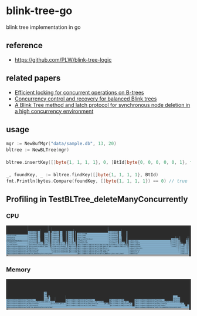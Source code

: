 # blink-tree-go

blink tree implementation in go

## reference

- https://github.com/PLW/blink-tree-logic

## related papers

- [Efficient locking for concurrent operations on B-trees](https://dl.acm.org/doi/10.1145/319628.319663)
- [Concurrency control and recovery for balanced Blink trees](https://www.researchgate.net/journal/The-VLDB-Journal-0949-877X)
- [A Blink Tree method and latch protocol for synchronous node deletion in a high
  concurrency environment](https://arxiv.org/ftp/arxiv/papers/1009/1009.2764.pdf)

## usage

```go
mgr := NewBufMgr("data/sample.db", 13, 20)
bltree := NewBLTree(mgr)

bltree.insertKey([]byte{1, 1, 1, 1}, 0, [BtId]byte{0, 0, 0, 0, 0, 1}, true)

_, foundKey, _ := bltree.findKey([]byte{1, 1, 1, 1}, BtId)
fmt.Println(bytes.Compare(foundKey, []byte{1, 1, 1, 1}) == 0) // true
```

## Profiling in TestBLTree_deleteManyConcurrently

### CPU

![flamegraph-cpu.png](img%2Fflamegraph-cpu.png)

### Memory

![flamegraph-memory.png](img%2Fflamegraph-memory.png)
